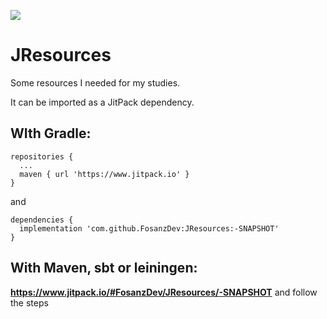 [![](https://www.jitpack.io/v/FosanzDev/JResources.svg)](https://www.jitpack.io/#FosanzDev/JResources)

# JResources
Some resources I needed for my studies.

It can be imported as a JitPack dependency. 

<h2>WIth Gradle:</h2>

```
repositories {
  ...
  maven { url 'https://www.jitpack.io' }
}
```

and 

```
dependencies {
  implementation 'com.github.FosanzDev:JResources:-SNAPSHOT'
}
```

<h2> With Maven, sbt or leiningen:</h2>

<strong><a>https://www.jitpack.io/#FosanzDev/JResources/-SNAPSHOT</a></strong> and follow the steps
